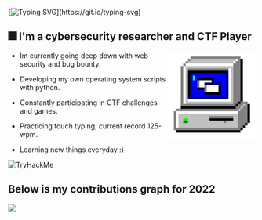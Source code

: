 
[![Typing SVG](https://readme-typing-svg.herokuapp.com?font=Kanit&size=27&duration=3000&pause=600&color=DF93F7FF&background=FFFFFF00&width=435&lines=What's+up+!+My+name+is+0x157.;I+hope+you+enjoy+your+stay+here.)](https://git.io/typing-svg)


## 🎆 I'm a cybersecurity researcher and CTF Player
<p1>

  <img height="180" width="180" align="right" src="https://github.com/0x157/0x157/blob/main/computer.gif" > 
  
</p1>
   
* Im currently going deep down with web security and bug bounty.

* Developing my own operating system scripts with python.

* Constantly participating in CTF challenges and games.

* Practicing touch typing, current record 125-wpm.

* Learning new things everyday :)

<img src="https://tryhackme-badges.s3.amazonaws.com/0x157.png" alt="TryHackMe">


## Below is my contributions graph for 2022

<img src = https://github.com/0x157/0x157/blob/output/contrib-snek-yami.svg >


